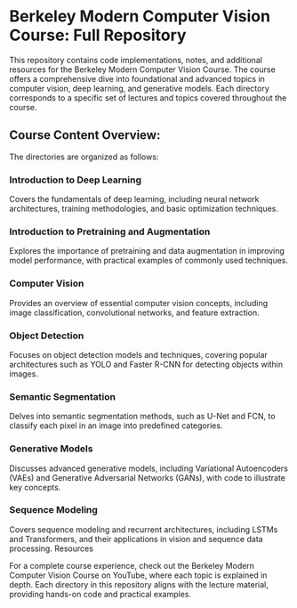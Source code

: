

# **Berkeley Modern Computer Vision Course: Full Repository**

This repository contains code implementations, notes, and additional resources for the Berkeley Modern Computer Vision Course. The course offers a comprehensive dive into foundational and advanced topics in computer vision, deep learning, and generative models. Each directory corresponds to a specific set of lectures and topics covered throughout the course.

## Course Content Overview:

The directories are organized as follows:

### Introduction to Deep Learning
Covers the fundamentals of deep learning, including neural network architectures, training methodologies, and basic optimization techniques.

### Introduction to Pretraining and Augmentation
Explores the importance of pretraining and data augmentation in improving model performance, with practical examples of commonly used techniques.
### Computer Vision
Provides an overview of essential computer vision concepts, including image classification, convolutional networks, and feature extraction.
### Object Detection
Focuses on object detection models and techniques, covering popular architectures such as YOLO and Faster R-CNN for detecting objects within images.
### Semantic Segmentation
Delves into semantic segmentation methods, such as U-Net and FCN, to classify each pixel in an image into predefined categories.
### Generative Models
Discusses advanced generative models, including Variational Autoencoders (VAEs) and Generative Adversarial Networks (GANs), with code to illustrate key concepts.
### Sequence Modeling
Covers sequence modeling and recurrent architectures, including LSTMs and Transformers, and their applications in vision and sequence data processing.
Resources

For a complete course experience, check out the Berkeley Modern Computer Vision Course on YouTube, where each topic is explained in depth. Each directory in this repository aligns with the lecture material, providing hands-on code and practical examples.
